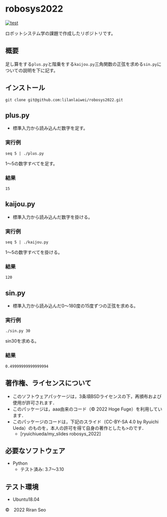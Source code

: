 # robosys2022
[![test](https://github.com/lilanlaiwei/robosys2022/actions/workflows/test.yml/badge.svg)](https://github.com/lilanlaiwei/robosys2022/actions/workflows/test.yml)

ロボットシステム学の課題で作成したリポジトリです。

## 概要
足し算をする```plus.py```と階乗をする```kaijou.py```三角関数の正弦を求める```sin.py```についての説明を下に記す。

## インストール
```
git clone git@github.com:lilanlaiwei/robosys2022.git
```
## plus.py
* 標準入力から読み込んだ数字を足す。

### 実行例
```
seq 5 | ./plus.py
```
1～5の数字すべてを足す。

### 結果
```
15
``` 

## kaijou.py
* 標準入力から読み込んだ数字を掛ける。

### 実行例
```
seq 5 | ./kaijou.py
```
1～5の数字すべてを掛ける。

### 結果
```
120
```  

## sin.py
* 標準入力から読み込んだ0～180度の15度ずつの正弦を求める。

### 実行例
```
./sin.py 30
```
sin30を求める。

### 結果
```
0.49999999999999994
```


## 著作権、ライセンスについて
 * このソフトウェアパッケージは，3条項BSDライセンスの下，再頒布および使用が許可されます．
 * このパッケージは，aaa由来のコード（© 2022 Hoge Fuge）を利用しています．
 * このパッケージのコードは，下記のスライド（CC-BY-SA 4.0 by Ryuichi Ueda）のものを，本人の許可を得て自身の著作としたも>のです．
      * [ryuichiueda/my_slides robosys_2022]

## 必要なソフトウェア
* Python
  * テスト済み: 3.7～3.10

## テスト環境
* Ubuntu18.04

©　2022 Riran Seo

